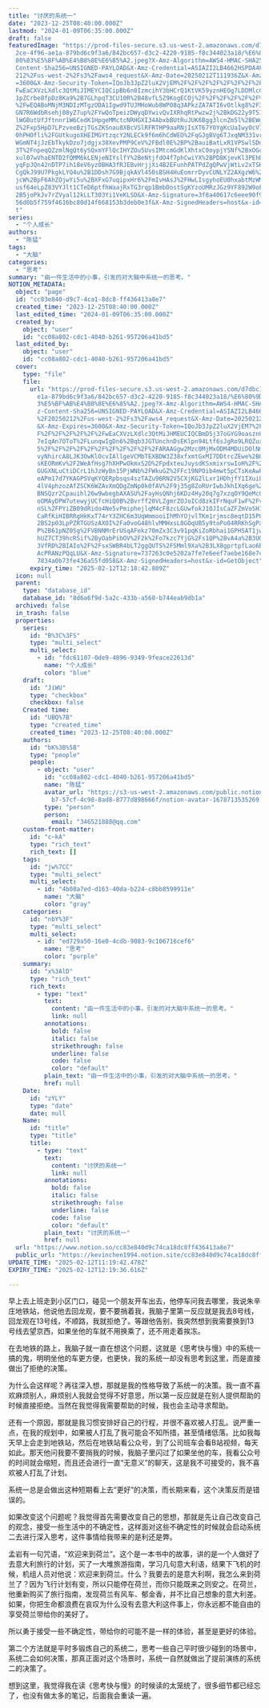 ```yaml
---
title: "讨厌的系统一"
date: "2023-12-25T08:40:00.000Z"
lastmod: "2024-01-09T06:35:00.000Z"
draft: false
featuredImage: "https://prod-files-secure.s3.us-west-2.amazonaws.com/d7dbc101-8\
  2ce-4f96-ae1a-879bd6c9f3a6/842bc657-d3c2-4220-9185-f8c344023a18/%E6%80%9D%E8%\
  80%83%E5%BF%AB%E4%B8%8E%E6%85%A2.jpeg?X-Amz-Algorithm=AWS4-HMAC-SHA256&X-Amz-\
  Content-Sha256=UNSIGNED-PAYLOAD&X-Amz-Credential=ASIAZI2LB4662HSPDA4F%2F20250\
  212%2Fus-west-2%2Fs3%2Faws4_request&X-Amz-Date=20250212T111936Z&X-Amz-Expires\
  =3600&X-Amz-Security-Token=IQoJb3JpZ2luX2VjEM%2F%2F%2F%2F%2F%2F%2F%2F%2F%2F%2\
  FwEaCXVzLXdlc3QtMiJIMEYCIQCipBb6n0IzmcihY3bHCrQ1KtVK59yznHEOg7LDDMlcCAIhAOtez\
  1pZCrbe8fpDz8Ka9%2B7GLhpqT3CU10R%2B48vfL5Z9KogECOj%2F%2F%2F%2F%2F%2F%2F%2F%2F\
  %2FwEQABoMNjM3NDIzMTgzODA1Igwd9TUJMHoWub8WP08q3APkzZA7ATI6vOtlkg8%2F3fSKu1OGA\
  GN7R6WdbRsehj08yZ7up%2FYwQoTpeizDWyqDYwivQvIXRhqRtPwzw2j%2BkDG22y9T515XzD3Sha\
  lWGButUfJftnnr1W6CedK1HpgeMMctcNRHGXI34AbxbBUtRuJUK6Bgg3lcnZm5l%2BEWg0uhqZDvf\
  Z%2Fxp5HpD7LPzveeBzjTGsZKSnau8XBcVSlRFRTHP9aaRNjIsXT67Y0YgKcUaIwyOcV7OwSVygUr\
  0hPHOfli%2FGUtkugoXHEIMGYtzqcY2NLECk9f6m6hCdWEO%2FqGJgBVg6TJxqNM331vrZ64%2B5G\
  WGmNT4jJzEbTkykDzo7jdgjx38XevPMP9CeV%2FBdl0E%2BP%2BauiBatLxR1VPSwlSDnXlibk8gJ\
  3T%2FnpeqQZzmlNgQt6ySQxmYFlQcIHYZOu5UvsIMtcmGdKlXhtxC0oypjYSNf%2BxOGcMTKP6lAi\
  xul07wVhaENTD2fQMM6kLENjeNIYslfY%2BeNtjfdO4f7phCwiYX%2BPD8KjevKl3PEhBoystI97D\
  yqFpJQn42nDTP7ih18eV6yz0BHA3fRJEBvHrjjXi4B2EFunhPATPdZgQPwVjWtLv2xTSKL0MeJ9ZT\
  CgQkJ99U7PkgkLYQ4u%2B1DDsh7G9BjqkAVl450sBSH4HuEomrrDyvCUNLYZ2AXgzW6%2By50TNXp\
  jcW%2BpF6AhZOjwYi5u%2BXFxG7uqipxHr6%2FmIvHAsJ%2FHwLIsgyhoEU0hxabtMzWMT0ZWQYDR\
  usf64eLpZ83VYJlt1CTeD6ptfhWaajRxTG3rqp1BmbDostSgKYzoUMRzJGz9YF892W9oFryPL6h6%\
  2B5joPkJv7rZVyal12kLLT303Yi1VeKLSD&X-Amz-Signature=3f8a40617c6eee90f9f48afe58\
  56d0b5f759f4616bc80d14f668153b3deb0e3f&X-Amz-SignedHeaders=host&x-id=GetObjec\
  t"
series:
  - "个人成长"
authors:
  - "陈猛"
tags:
  - "大脑"
categories:
  - "思考"
summary: "由一件生活中的小事，引发的对大脑中系统一的思考。"
NOTION_METADATA:
  object: "page"
  id: "cc83e840-d9c7-4ca1-8dc8-ff436413a8e7"
  created_time: "2023-12-25T08:40:00.000Z"
  last_edited_time: "2024-01-09T06:35:00.000Z"
  created_by:
    object: "user"
    id: "cc08a802-cdc1-4040-b261-957206a41bd5"
  last_edited_by:
    object: "user"
    id: "cc08a802-cdc1-4040-b261-957206a41bd5"
  cover:
    type: "file"
    file:
      url: "https://prod-files-secure.s3.us-west-2.amazonaws.com/d7dbc101-82ce-4f96-a\
        e1a-879bd6c9f3a6/842bc657-d3c2-4220-9185-f8c344023a18/%E6%80%9D%E8%80%8\
        3%E5%BF%AB%E4%B8%8E%E6%85%A2.jpeg?X-Amz-Algorithm=AWS4-HMAC-SHA256&X-Am\
        z-Content-Sha256=UNSIGNED-PAYLOAD&X-Amz-Credential=ASIAZI2LB466UQ2LPYSK\
        %2F20250212%2Fus-west-2%2Fs3%2Faws4_request&X-Amz-Date=20250212T111842Z\
        &X-Amz-Expires=3600&X-Amz-Security-Token=IQoJb3JpZ2luX2VjEM7%2F%2F%2F%2\
        F%2F%2F%2F%2F%2F%2FwEaCXVzLXdlc3QtMiJHMEUCIQCBmD5j37oGYG9oasznCWtivZvJO\
        7eIqAn7OToT%2FLunqwIgDn6%2Bqb3JGTUnchnDsEKlpn94Ltf6sJgRo9LRQZuxjZMqiAQI\
        5%2F%2F%2F%2F%2F%2F%2F%2F%2F%2F%2FARAAGgw2Mzc0MjMxODM4MDUiDOlNmLSRaSeQZ\
        vyNhircA8LJK3OwKlOcvIAllgeVCMbTEXBDW3Z38xfxmtGxMI7DDtrcZEwe%2B08IpJ7N3S\
        sKEORmKv%2F2WeAfHsg7hXHPwOkmxS2D%2FpdxteuJuysdKSxmixrswIoH%2F%2BQ0QTOGv\
        GUGXNLuCtiDCrL1hJzWyBn15PjWNb%2FWkuGZ%2FFc19NPOib4mwt5pCTsKeAwFqoCryyhH\
        eAPm17d7YKAGPSVqKYQERpbsqs4szTAZu96RN2V5CXjKG2lLxr1HDhjfY1IXuiLnTzltvin\
        4lV4phzozAfZSCK6WZAvXmQDgZmNp0k0fAV%2F9j35g8ZoRUrIwbJkhIXq6ge%2FnbY1ZPR\
        BNSQzr2Cpauihl26w9wbegbAXASU%2FayHsQNhj6KDz4Hy20q7g7xzqOY9QeMc03deoUzdw\
        oOMAyDPW7utewyjUCfcHiQ0B%2Bvrff20VLZgmrZOJoICd8zkIFrNquF1wF%2FvHTUjWVHE\
        nSL%2FPYiZB09dRido4Ne5vPmiphejlqM4cF8zcLGUwfokJ1OJIsCaZFZmVoSH17iEomuJI\
        CaRfKiHIBRRgHkKxT74rY3ZHC6m3UqWmmooiIhMhYOjvlTKm1rjmsc8eqtD15P8YTvoSY4%\
        2BS2p03LpPZRTGUSzAXOI%2Fa0voG48hlvMMHxsL0GOqUB5y9toPo04RRKhSgPa5tCKEGUH\
        P%2B61pNZ0Sg%2FVBNNMrErUSqAFekz70mZx3C3v91pqKiZoRbhai1GPH5AT1jwFW%2B8Bp\
        hUZ7CT39hcRSif%2ByOabPibOV%2F2k%2Fo7kzc7YjG%2Fs1QP%2BvA4a%2B3UOPaalW5g9\
        3VfRD%2BIAIo%2F%2FsxSWBR4bLT2ggQUTS%2FSMml9Xa%2B3LX8gprtpfLao6B%2FMUj7i\
        AcPRANzPQqLU&X-Amz-Signature=737263c0e5202a7fe7e6eef7aebe168e7c1a7b5bfd\
        7834a0b73fe436a55fd058&X-Amz-SignedHeaders=host&x-id=GetObject"
      expiry_time: "2025-02-12T12:18:42.809Z"
  icon: null
  parent:
    type: "database_id"
    database_id: "8d6a6f9d-5a2c-433b-a560-b744eab9db1a"
  archived: false
  in_trash: false
  properties:
    series:
      id: "B%3C%3FS"
      type: "multi_select"
      multi_select:
        - id: "fdc61107-0de9-4896-9349-9feace22613d"
          name: "个人成长"
          color: "blue"
    draft:
      id: "JiWU"
      type: "checkbox"
      checkbox: false
    Created time:
      id: "UBQ%7B"
      type: "created_time"
      created_time: "2023-12-25T08:40:00.000Z"
    authors:
      id: "bK%3B%5B"
      type: "people"
      people:
        - object: "user"
          id: "cc08a802-cdc1-4040-b261-957206a41bd5"
          name: "陈猛"
          avatar_url: "https://s3-us-west-2.amazonaws.com/public.notion-static.com/775523\
            b7-57cf-4c98-8ad8-8777d898666f/notion-avatar-1678713535269.png"
          type: "person"
          person:
            email: "346521888@qq.com"
    custom-front-matter:
      id: "c~kA"
      type: "rich_text"
      rich_text: []
    tags:
      id: "jw%7CC"
      type: "multi_select"
      multi_select:
        - id: "4b08a7ed-d163-40da-b224-c8bb8599911e"
          name: "大脑"
          color: "gray"
    categories:
      id: "nbY%3F"
      type: "multi_select"
      multi_select:
        - id: "ed729a50-16e0-4cdb-9083-9c106716cef6"
          name: "思考"
          color: "purple"
    summary:
      id: "x%3AlD"
      type: "rich_text"
      rich_text:
        - type: "text"
          text:
            content: "由一件生活中的小事，引发的对大脑中系统一的思考。"
            link: null
          annotations:
            bold: false
            italic: false
            strikethrough: false
            underline: false
            code: false
            color: "default"
          plain_text: "由一件生活中的小事，引发的对大脑中系统一的思考。"
          href: null
    Date:
      id: "zYLY"
      type: "date"
      date: null
    Name:
      id: "title"
      type: "title"
      title:
        - type: "text"
          text:
            content: "讨厌的系统一"
            link: null
          annotations:
            bold: false
            italic: false
            strikethrough: false
            underline: false
            code: false
            color: "default"
          plain_text: "讨厌的系统一"
          href: null
  url: "https://www.notion.so/cc83e840d9c74ca18dc8ff436413a8e7"
  public_url: "https://kevinchen1994.notion.site/cc83e840d9c74ca18dc8ff436413a8e7"
UPDATE_TIME: "2025-02-12T11:19:42.478Z"
EXPIRY_TIME: "2025-02-12T12:19:36.616Z"

---
```

<link rel="stylesheet" href="https://cdn.jsdelivr.net/npm/katex@0.16.2/dist/katex.min.css" integrity="sha384-bYdxxUwYipFNohQlHt0bjN/LCpueqWz13HufFEV1SUatKs1cm4L6fFgCi1jT643X" crossorigin="anonymous">


早上去上班走到小区门口，碰见一个朋友开车出去，他停车问我去哪里，我说朱辛庄地铁站，他说他去回龙观，要不要捎着我，我脑子里第一反应就是我去8号线，回龙观在13号线，不顺路，我就拒绝了。等跟他告别，我突然想到我需要换到13号线去望京西，如果坐他的车就不用换乘了，还不用走着挨冻。


在去地铁的路上，我脑子就一直在想这个问题，这就是《思考快与慢》中的系统一搞的鬼，明明坐他的车更方便，也更快，我的系统一却没有思考到这里，而是直接做出了拒绝的决策。


为什么会这样呢？再往深入想，那就是我的性格导致了系统一的决策。我一直不喜欢麻烦别人，麻烦别人我就会觉得不好意思，所以第一反应就是在别人提供帮助的时候直接拒绝。当然在我觉得我需要帮助的时候，我也会主动寻求帮助。


还有一个原因，那就是我习惯安排好自己的行程，并很不喜欢被人打乱。说严重一点，在我的规划中，如果被人打乱了我可能会不知所措，甚至情绪低落。比如我每天早上会走到地铁站，然后在地铁站看公众号，到了公司班车会看B站视频，每天如此。那天他问我要不要捎我的时候，我脑子里闪过了如果坐他的车，我看公众号的时间就会缩短，而且还会进行一直“无意义”的聊天，这是我不可接受的，我不喜欢被人打乱了计划。


系统一总是会做出这种短期看上去“更好”的决策，而长期来看，这个决策反而是错误的。


如果改变这个问题呢？我觉得首先需要改变自己的思想，那就是先让自己改变自己的观念，接受一些生活中的不确定性，这样面对这些不确定性的时候就会启动系统二去进行深入思考，这件事情给我带来的是利还是弊。


孟岩有一句咒语，“欢迎来到荷兰”。这个是一本书中的故事，讲的是一个人做好了去意大利旅行的计划，买了一大堆旅游指南，学习几句意大利语，结果下飞机的时候，机组人员对他说：欢迎来到荷兰。什么？我要去的是意大利啊，我怎么来到荷兰了？因为飞行计划有变，所以只能停在荷兰，而你只能既来之则安之。在荷兰，他重新购买了旅行指南，发现荷兰有风车、郁金香，并不比自己想象的意大利差。如果，你把生命都浪费在哀叹为什么没有去意大利这件事上，你永远都不能自由的享受荷兰带给你的美好了。


所以勇于接受一些不确定性，带给你的可能不是一样的体验，甚至是更好的体验。


第二个方法就是平时多锻炼自己的系统二，思考一些自己平时很少碰到的场景中，系统二会如何决策，那真正面对这个场景时，系统一自然就做出了提前演练的系统二的决策了。


想到这里，我觉得我在读《思考快与慢》的时候读的太笼统了，很多细节都已经忘了，也没有做太多的笔记，后面我会重读一遍。

